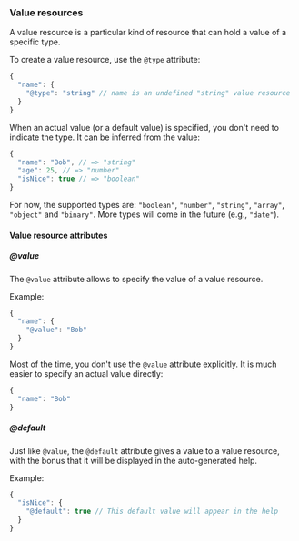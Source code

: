 ### Value resources

A value resource is a particular kind of resource that can hold a value of a specific type.

To create a value resource, use the `@type` attribute:

```js
{
  "name": {
    "@type": "string" // name is an undefined "string" value resource
  }
}
```

When an actual value (or a default value) is specified, you don't need to indicate the type. It can be inferred from the value:

```js
{
  "name": "Bob", // => "string"
  "age": 25, // => "number"
  "isNice": true // => "boolean"
}
```

For now, the supported types are: `"boolean"`, `"number"`, `"string"`, `"array"`, `"object"` and `"binary"`. More types will come in the future (e.g., `"date"`).

#### Value resource attributes

##### @value

The `@value` attribute allows to specify the value of a value resource.

Example:

```js
{
  "name": {
    "@value": "Bob"
  }
}
```

Most of the time, you don't use the `@value` attribute explicitly. It is much easier to specify an actual value directly:

```js
{
  "name": "Bob"
}
```

##### @default

Just like `@value`, the `@default` attribute gives a value to a value resource, with the bonus that it will be displayed in the auto-generated help.

Example:

```js
{
  "isNice": {
    "@default": true // This default value will appear in the help
  }
}
```
